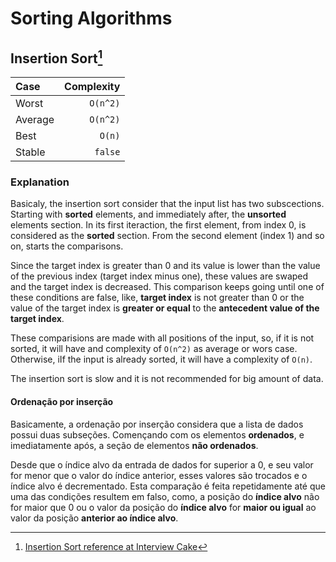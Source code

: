 # Sorting Algorithms

## Insertion Sort[^1]

|   Case    |   Complexity  |
|:---       |   ---:        |
| Worst     | `O(n^2)`      |
| Average   | `O(n^2)`      |
| Best      | `O(n)`        |
| Stable    | `false`       |

### Explanation

Basicaly, the insertion sort consider that the input list has two subscections. Starting with **sorted** elements, and immediately after, the **unsorted** elements section. In its first iteraction, the first element, from index 0, is considered as the **sorted** section. From the second element (index 1) and so on, starts the comparisons.

Since the target index is greater than 0 and its value is lower than the value of the previous index (target index minus one), these values are swaped and the target index is decreased. This comparison keeps going until one of these conditions are false, like, **target index** is not greater than 0 or the value of the target index is **greater or equal** to the **antecedent value of the target index**. 

These comparisions are made with all positions of the input, so, if it is not sorted, it will have and complexity of `O(n^2)` as average or wors case. Otherwise, iIf the input is already sorted, it will have a complexity of `O(n)`.

The insertion sort is slow and it is not recommended for big amount of data.

#### Ordenação por inserção
Basicamente, a ordenação por inserção considera que a lista de dados possui duas subseções. Començando com os elementos **ordenados**, e imediatamente após, a seção de elementos **não ordenados**.

Desde que o índice alvo da entrada de dados for superior a 0, e seu valor for menor que o valor do índice anterior, esses valores são trocados e o índice alvo é decrementado. Esta comparação é feita repetidamente até que uma das condições resultem em falso, como, a posição do **índice alvo** não for maior que 0 ou o valor da posição do **índice alvo** for **maior ou igual** ao valor da posição **anterior ao índice alvo**.

[^1]: [Insertion Sort reference at Interview Cake](https://www.interviewcake.com/concept/python/insertion-sort)